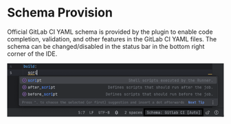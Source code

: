 # Schema Provision

Official GitLab CI YAML schema is provided by the plugin to enable code completion, validation, and other features in the GitLab CI YAML files.
The schema can be changed/disabled in the status bar in the bottom right corner of the IDE.

![img/schema-provision.png](img/schema-provision.png)
